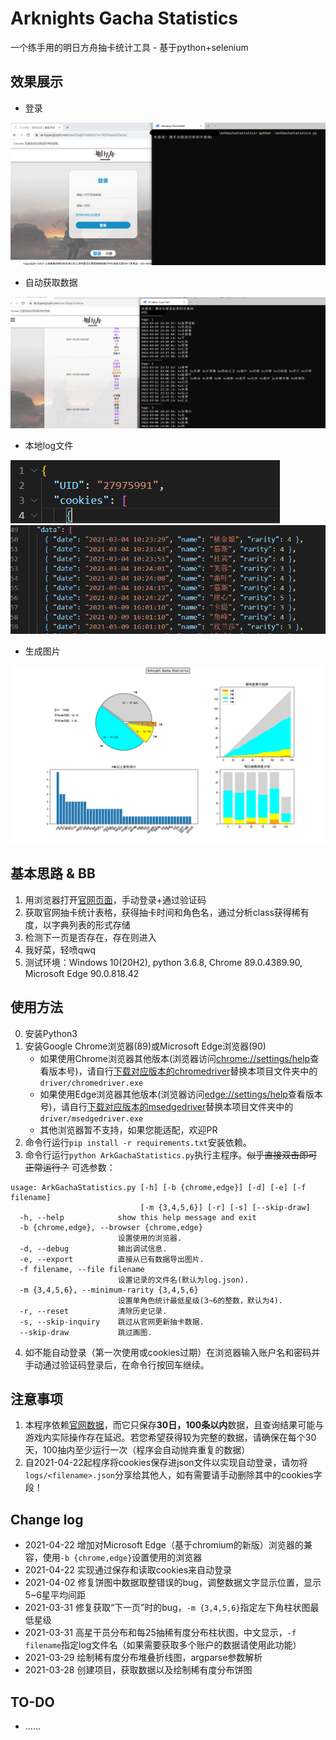 # Arknights Gacha Statistics
一个练手用的明日方舟抽卡统计工具 - 基于python+selenium

## 效果展示
- 登录

![](preview/login.png)
- 自动获取数据

![](preview/inquiry.png)
- 本地log文件

![](preview/log1.png)
![](preview/log2.png)
- 生成图片

![](preview/export.jpg)

## 基本思路 & BB
1. 用浏览器打开[官网页面](https://ak.hypergryph.com/user/inquiryGacha)，手动登录+通过验证码
2. 获取官网抽卡统计表格，获得抽卡时间和角色名，通过分析class获得稀有度，以字典列表的形式存储
3. 检测下一页是否存在，存在则进入
4. 我好菜，轻喷qwq
5. 测试环境：Windows 10(20H2), python 3.6.8, Chrome 89.0.4389.90, Microsoft Edge 90.0.818.42

## 使用方法
0. 安装Python3
1. 安装Google Chrome浏览器(89)或Microsoft Edge浏览器(90)
   - 如果使用Chrome浏览器其他版本(浏览器访问[chrome://settings/help](chrome://settings/help)查看版本号)，请自行[下载对应版本的chromedriver](http://npm.taobao.org/mirrors/chromedriver/)替换本项目文件夹中的`driver/chromedriver.exe`
   - 如果使用Edge浏览器其他版本(浏览器访问[edge://settings/help](edge://settings/help)查看版本号)，请自行[下载对应版本的msedgedriver](https://developer.microsoft.com/zh-cn/microsoft-edge/tools/webdriver/)替换本项目文件夹中的`driver/msedgedriver.exe`
   - 其他浏览器暂不支持，如果您能适配，欢迎PR
2. 命令行运行`pip install -r requirements.txt`安装依赖。
3. 命令行运行`python ArkGachaStatistics.py`执行主程序。~~似乎直接双击即可正常运行？~~ 可选参数：
```
usage: ArkGachaStatistics.py [-h] [-b {chrome,edge}] [-d] [-e] [-f filename]
                             [-m {3,4,5,6}] [-r] [-s] [--skip-draw]
  -h, --help            show this help message and exit
  -b {chrome,edge}, --browser {chrome,edge}
                        设置使用的浏览器.
  -d, --debug           输出调试信息.
  -e, --export          直接从已有数据导出图片.
  -f filename, --file filename
                        设置记录的文件名(默认为log.json).
  -m {3,4,5,6}, --minimum-rarity {3,4,5,6}
                        设置单角色统计最低星级(3~6的整数，默认为4).
  -r, --reset           清除历史记录.
  -s, --skip-inquiry    跳过从官网更新抽卡数据.
  --skip-draw           跳过画图.
```
4. 如不能自动登录（第一次使用或cookies过期）在浏览器输入账户名和密码并手动通过验证码登录后，在命令行按回车继续。

## **注意事项**
1. 本程序依赖[官网数据](https://ak.hypergryph.com/user/inquiryGacha)，而它只保存**30日，100条以内**数据，且查询结果可能与游戏内实际操作存在延迟。若您希望获得较为完整的数据，请确保在每个30天，100抽内至少运行一次（程序会自动抛弃重复的数据）
2. 自2021-04-22起程序将cookies保存进json文件以实现自动登录，请勿将`logs/<filename>.json`分享给其他人，如有需要请手动删除其中的cookies字段！

## Change log
- 2021-04-22 增加对Microsoft Edge（基于chromium的新版）浏览器的兼容，使用`-b {chrome,edge}`设置使用的浏览器
- 2021-04-22 实现通过保存和读取cookies来自动登录
- 2021-04-02 修复饼图中数据取整错误的bug，调整数据文字显示位置，显示5~6星平均间距
- 2021-03-31 修复获取“下一页”时的bug，`-m {3,4,5,6}`指定左下角柱状图最低星级
- 2021-03-31 高星干员分布和每25抽稀有度分布柱状图，中文显示，`-f filename`指定log文件名（如果需要获取多个账户的数据请使用此功能）
- 2021-03-29 绘制稀有度分布堆叠折线图，argparse参数解析
- 2021-03-28 创建项目，获取数据以及绘制稀有度分布饼图

## TO-DO
- ......